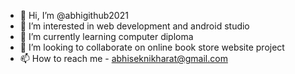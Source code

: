 - 👋 Hi, I’m @abhigithub2021
- 👀 I’m interested in web development and android studio
- 🌱 I’m currently learning computer diploma
- 💞️ I’m looking to collaborate on online book store website project
- 📫 How to reach me - abhiseknikharat@gmail.com

<!---
abhigithub2021/abhigithub2021 is a ✨ special ✨ repository because its `README.md` (this file) appears on your GitHub profile.
You can click the Preview link to take a look at your changes.
--->

